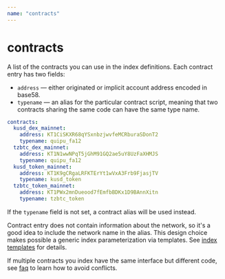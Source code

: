 ```yaml
---
name: "contracts"
---
```


# contracts

A list of the contracts you can use in the index definitions. Each contract entry has two fields:

* `address` — either originated or implicit account address encoded in base58.
* `typename` — an alias for the particular contract script, meaning that two contracts sharing the same code can have the same type name.

```yaml
contracts:
  kusd_dex_mainnet:
    address: KT1CiSKXR68qYSxnbzjwvfeMCRburaSDonT2
    typename: quipu_fa12
  tzbtc_dex_mainnet:
    address: KT1N1wwNPqT5jGhM91GQ2ae5uY8UzFaXHMJS
    typename: quipu_fa12
  kusd_token_mainnet:
    address: KT1K9gCRgaLRFKTErYt1wVxA3Frb9FjasjTV
    typename: kusd_token
  tzbtc_token_mainnet:
    address: KT1PWx2mnDueood7fEmfbBDKx1D9BAnnXitn
    typename: tzbtc_token
```

If the `typename` field is not set, a contract alias will be used instead.

Contract entry does not contain information about the network, so it's a good idea to include the network name in the alias. This design choice makes possible a generic index parameterization via templates. See [index templates](../1.getting-started/7.indexes.md?index-templates) for details.

If multiple contracts you index have the same interface but different code, see [faq](../10.move-us/3.faq.md) to learn how to avoid conflicts.
